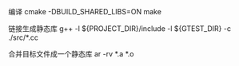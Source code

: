 编译
cmake -DBUILD_SHARED_LIBS=ON
make

链接生成静态库
g++ -l ${PROJECT_DIR}/include -l ${GTEST_DIR} -c ./src/*.cc

合并目标文件成一个静态库
ar -rv *.a *.o
